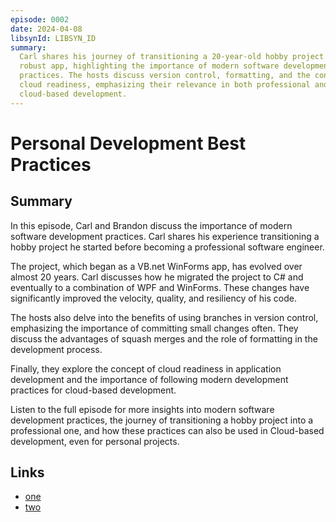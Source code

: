 ```yaml
---
episode: 0002
date: 2024-04-08
libsynId: LIBSYN_ID
summary:
  Carl shares his journey of transitioning a 20-year-old hobby project into a
  robust app, highlighting the importance of modern software development
  practices. The hosts discuss version control, formatting, and the concept of
  cloud readiness, emphasizing their relevance in both professional and personal
  cloud-based development.
---
```


# Personal Development Best Practices

## Summary

In this episode, Carl and Brandon discuss the importance of modern software
development practices. Carl shares his experience transitioning a hobby project
he started before becoming a professional software engineer.

The project, which began as a VB.net WinForms app, has evolved over almost 20
years. Carl discusses how he migrated the project to C# and eventually to a
combination of WPF and WinForms. These changes have significantly improved the
velocity, quality, and resiliency of his code.

The hosts also delve into the benefits of using branches in version control,
emphasizing the importance of committing small changes often. They discuss the
advantages of squash merges and the role of formatting in the development
process.

Finally, they explore the concept of cloud readiness in application development
and the importance of following modern development practices for cloud-based
development.

Listen to the full episode for more insights into modern software development
practices, the journey of transitioning a hobby project into a professional one,
and how these practices can also be used in Cloud-based development, even for
personal projects.

## Links

- [one](https://example.com)
- [two](https://example.com)
